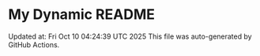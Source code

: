# My Dynamic README
Updated at: Fri Oct 10 04:24:39 UTC 2025
This file was auto-generated by GitHub Actions.
